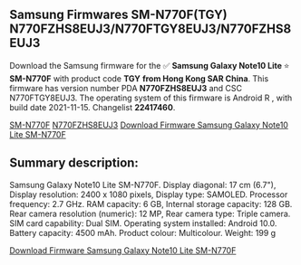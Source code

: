 <h2>Samsung Firmwares SM-N770F(TGY) N770FZHS8EUJ3/N770FTGY8EUJ3/N770FZHS8EUJ3</h2>
Download the Samsung firmware for the ✅ <strong>Samsung Galaxy Note10 Lite </strong> ⭐ <strong>SM-N770F</strong> with product code <strong>TGY</strong> <strong> from Hong Kong SAR China</strong>. This firmware has version number PDA <strong>N770FZHS8EUJ3</strong> and CSC N770FTGY8EUJ3. The operating system of this firmware is Android R , with build date 2021-11-15. Changelist <strong>22417460</strong>.


[SM-N770F](https://samfirm.shop/samsung/model/SM-N770F)
[N770FZHS8EUJ3](https://samfirm.shop/samsung/pda/N770FZHS8EUJ3)
[Download Firmware Samsung Galaxy Note10 Lite SM-N770F](https://samfirm.shop/samsung/firmware/474359)
<h2>Summary description:</h2>
<p>Samsung Galaxy Note10 Lite SM-N770F. Display diagonal: 17 cm (6.7"), Display resolution: 2400 x 1080 pixels, Display type: SAMOLED. Processor frequency: 2.7 GHz. RAM capacity: 6 GB, Internal storage capacity: 128 GB. Rear camera resolution (numeric): 12 MP, Rear camera type: Triple camera. SIM card capability: Dual SIM. Operating system installed: Android 10.0. Battery capacity: 4500 mAh. Product colour: Multicolour. Weight: 199 g</p>


[Download Firmware Samsung Galaxy Note10 Lite SM-N770F](https://samfirm.shop/samsung/firmware/474359)
